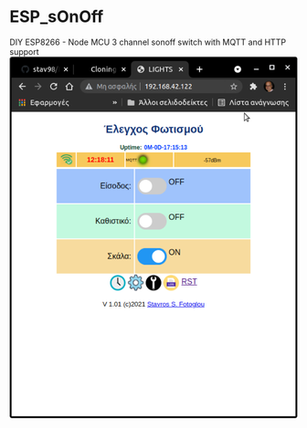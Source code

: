 # ESP_sOnOff
DIY ESP8266 - Node MCU 3 channel sonoff switch with MQTT and HTTP support
![](https://github.com/stav98/ESP_sOnOff/blob/main/images/screenshot1.png?s=50)
